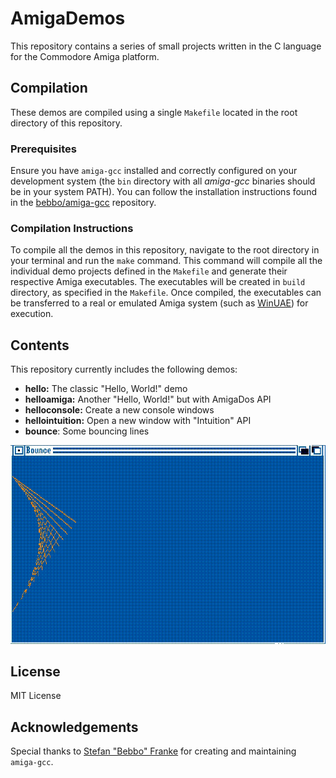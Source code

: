 # AmigaDemos

This repository contains a series of small projects written in the C language for the Commodore Amiga platform.

## Compilation

These demos are compiled using a single `Makefile` located in the root directory of this repository.

### Prerequisites

Ensure you have `amiga-gcc` installed and correctly configured on your development system (the `bin` directory with all *amiga-gcc* binaries should be in your system PATH). You can follow the installation instructions found in the [bebbo/amiga-gcc](https://github.com/bebbo/amiga-gcc) repository.

### Compilation Instructions

To compile all the demos in this repository, navigate to the root directory in your terminal and run the `make` command. This command will compile all the individual demo projects defined in the `Makefile` and generate their respective Amiga executables. The executables will be created in `build` directory, as specified in the `Makefile`. Once compiled, the executables can be transferred to a real or emulated Amiga system (such as [WinUAE](https://www.winuae.net/)) for execution.

## Contents

This repository currently includes the following demos:

  * **hello:** The classic "Hello, World!" demo
  * **helloamiga:** Another "Hello, World!" but with AmigaDos API
  * **helloconsole:** Create a new console windows
  * **hellointuition:** Open a new window with "Intuition" API
  * **bounce**: Some bouncing lines

![bounce](bounce.gif)

## License

MIT License

## Acknowledgements

Special thanks to [Stefan "Bebbo" Franke](https://github.com/bebbo) for creating and maintaining `amiga-gcc`.
